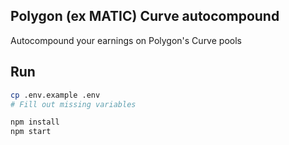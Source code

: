 ## Polygon (ex MATIC) Curve autocompound

Autocompound your earnings on Polygon's Curve pools

## Run

```bash
cp .env.example .env
# Fill out missing variables

npm install
npm start
```